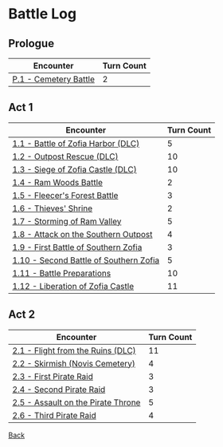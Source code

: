 # Battle Log

## Prologue

| Encounter                       | Turn Count |
| ------------------------------- | ---------- |
| [P.1 - Cemetery Battle](P.1.md) | 2          |

## Act 1

| Encounter                                          | Turn Count |
| -------------------------------------------------- | ---------- |
| [1.1 - Battle of Zofia Harbor (DLC)](A1.1.md)      | 5          |
| [1.2 - Outpost Rescue (DLC)](A1.2.md)              | 10         |
| [1.3 - Siege of Zofia Castle (DLC)](A1.3.md)       | 10         |
| [1.4 - Ram Woods Battle](A1.4.md)                  | 2          |
| [1.5 - Fleecer's Forest Battle](A1.5.md)           | 3          |
| [1.6 - Thieves' Shrine](A1.6.md)                   | 2          |
| [1.7 - Storming of Ram Valley](A1.7.md)            | 5          |
| [1.8 - Attack on the Southern Outpost](A1.8.md)    | 4          |
| [1.9 - First Battle of Southern Zofia](A1.9.md)    | 3          |
| [1.10 - Second Battle of Southern Zofia](A1.10.md) | 5          |
| [1.11 - Battle Preparations](A1.11.md)             | 10         |
| [1.12 - Liberation of Zofia Castle](A1.12.md)      | 11         |

## Act 2

| Encounter                                     | Turn Count |
| --------------------------------------------- | ---------- |
| [2.1 - Flight from the Ruins (DLC)](A2.1.md)  | 11         |
| [2.2 - Skirmish (Novis Cemetery)](A2.2.md)    | 4          |
| [2.3 - First Pirate Raid](A2.3.md)            | 3          |
| [2.4 - Second Pirate Raid](A2.4.md)           | 3          |
| [2.5 - Assault on the Pirate Throne](A2.5.md) | 5          |
| [2.6 - Third Pirate Raid](A2.6.md)            | 4          |

[Back](../README.md)
